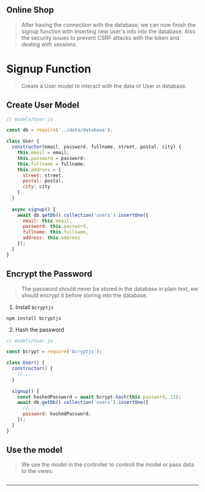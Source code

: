 ## Online Shop
> After having the connection with the database, we can now finish the signup function with inserting new user's info into the database. Also the security issues to prevent CSRF attacks with the token and dealing with sessions.

# Signup Function
> Create a User model to interact with the data of User in database.
## Create User Model
```js
// models/User.js

const db = require('../data/database');

class User {
  constructor(email, password, fullname, street, postal, city) {
    this.email = email;
    this.password = password;
    this.fullname = fullname;
    this.address = {
      street: street,
      postal: postal,
      city: city
    }
  }
  
  async signup() {
    await db.getDb().collection('users').insertOne({
      email: this.email,
      password: this.password,
      fullname: this.fullname,
      address: this.address
    });
  }
}
```

## Encrypt the Password
> The password should never be stored in the database in plain text, we should encrypt it before storing into the database.
1. Install `bcryptjs`
```console
npm install bcryptjs
```
2. Hash the password
```js
// models/User.js

const bcrypt = require('bcryptjs');

class User() {
  constructor() {
    //...
  }
  
  signup() {
    const hashedPassword = await bcrypt.hash(this.password, 12);
    await db.getDb().collection('users').insertOne({
      //...
      password: hashedPassword,
    });
  }
}
```

## Use the model
> We use the model in the controller to controll the model or pass data to the views.
```js

```

---
